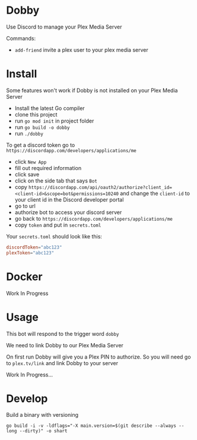 Dobby
===

Use Discord to manage your Plex Media Server

Commands:

- `add-friend` invite a plex user to your plex media server

Install
===

Some features won't work if Dobby is not installed on your Plex Media Server

- Install the latest Go compiler
- clone this project
- run `go mod init` in project folder
- run `go build -o dobby`
- run `./dobby`


To get a discord token go to `https://discordapp.com/developers/applications/me` 
- click `New App`
- fill out required information
- click save
- click on the side tab that says `Bot`
- copy `https://discordapp.com/api/oauth2/authorize?client_id=<client-id>&scope=bot&permissions=10240` and change the `client-id` to your client id in the Discord developer portal
- go to url
- authorize bot to access your discord server
- go back to `https://discordapp.com/developers/applications/me` 
- copy `token` and put in `secrets.toml`

Your `secrets.toml` should look like this:

```toml
discordToken="abc123"
plexToken="abc123"
```

Docker
===

Work In Progress

<!-- Simply pull the docker image from docker hub

`docker pull jrudio/shart`

then

- run `docker run -d jrudio/shart -token abc123 -radarr-url http://192.168.1.15:7878 -sonarr-url http://192.168.1.15:8989 -radarr-key abc123 -sonarr-key abc123`

Build Image Yourself (BIY)

- clone this repo onto target machine
- make sure you're in the repo directory
- run `docker build -t jrudio/shart .`
- run `docker run -d jrudio/shart -token abc123 -radarr-url http://192.168.1.15:7878 -sonarr-url http://192.168.1.15:8989 -radarr-key abc123 -sonarr-key abc123`

OPTIONAL: 

- use [docker-compose](https://docs.docker.com/compose/install) for an easy startup
- edit `docker-compose.yml` to match your discord/sonarr/radarr url and api key
- run `docker-compose up -d shart` -->

Usage
===

This bot will respond to the trigger word `dobby`

We need to link Dobby to our Plex Media Server

On first run Dobby will give you a Plex PIN to authorize. So you will need go to `plex.tv/link` and link Dobby to your server

Work In Progress...


Develop
===

Build a binary with versioning

`go build -i -v -ldflags="-X main.version=$(git describe --always --long --dirty)" -o shart`
